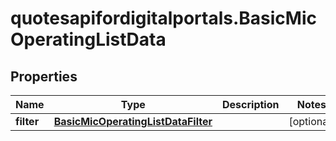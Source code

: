 # quotesapifordigitalportals.BasicMicOperatingListData

## Properties

Name | Type | Description | Notes
------------ | ------------- | ------------- | -------------
**filter** | [**BasicMicOperatingListDataFilter**](BasicMicOperatingListDataFilter.md) |  | [optional] 


